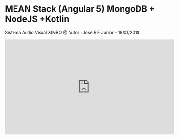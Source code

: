 # MEAN Stack (Angular 5) MongoDB + NodeJS  +Kotlin
Sistema Audio Visual XIMBO
@ Autor : José R F Junior - 18/01/2018


<iframe width="560" height="315" src="https://www.youtube.com/embed/vLru2MWxmaM" frameborder="0" allow="autoplay; encrypted-media" allowfullscreen></iframe>

